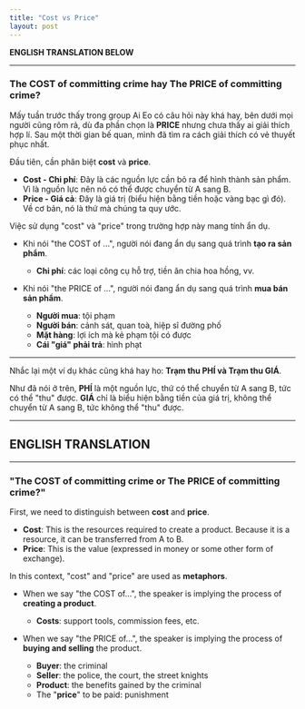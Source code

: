 ```yaml
---
title: "Cost vs Price"
layout: post
---
```


**ENGLISH TRANSLATION BELOW**

---

### The COST of committing crime hay The PRICE of committing crime?

Mấy tuần trước thấy trong group Ai Eo có câu hỏi này khá hay, bên dưới mọi người cũng rôm rả, dù đa phần chọn là **PRICE** nhưng chưa thấy ai giải thích hợp lí. Sau một thời gian bế quan, mình đã tìm ra cách giải thích có vẻ thuyết phục nhất.

Đầu tiên, cần phân biệt **cost** và **price**.

- **Cost - Chi phí**: Đây là các nguồn lực cần bỏ ra để hình thành sản phẩm. Vì là nguồn lực nên nó có thể được chuyển từ A sang B.
- **Price - Giá cả**: Đây là giá trị (biểu hiện bằng tiền hoặc vàng bạc gì đó). Về cơ bản, nó là thứ mà chúng ta quy ước.

Việc sử dụng "cost" và "price" trong trường hợp này mang tính ẩn dụ. 

- Khi nói "the COST of ...", người nói đang ẩn dụ sang quá trình **tạo ra sản phẩm**.
   - **Chi phí**: các loại công cụ hỗ trợ, tiền ăn chia hoa hồng, vv.
  
- Khi nói "the PRICE of ...", người nói đang ẩn dụ sang quá trình **mua bán sản phẩm**.
   - **Người mua**: tội phạm
   - **Người bán**: cảnh sát, quan toà, hiệp sĩ đường phố
   - **Mặt hàng**: lợi ích mà kẻ phạm tội có được 
   - **Cái "giá" phải trả**: hình phạt

---

Nhắc lại một ví dụ khác cũng khá hay ho: **Trạm thu PHÍ và Trạm thu GIÁ**.

Như đã nói ở trên, **PHÍ** là một nguồn lực, thứ có thể chuyển từ A sang B, tức có thể "thu" được. **GIÁ** chỉ là biểu hiện bằng tiền của giá trị, không thể chuyển từ A sang B, tức không thể "thu" được.

---

## ENGLISH TRANSLATION

---

### "The COST of committing crime or The PRICE of committing crime?"

First, we need to distinguish between **cost** and **price**.

- **Cost**: This is the resources required to create a product. Because it is a resource, it can be transferred from A to B.
- **Price**: This is the value (expressed in money or some other form of exchange).

In this context, "cost" and "price" are used as **metaphors**.

- When we say "the COST of...", the speaker is implying the process of **creating a product**.
   - **Costs**: support tools, commission fees, etc.

- When we say "the PRICE of...", the speaker is implying the process of **buying and selling** the product.
   - **Buyer**: the criminal
   - **Seller**: the police, the court, the street knights
   - **Product**: the benefits gained by the criminal
   - The "**price**" to be paid: punishment
